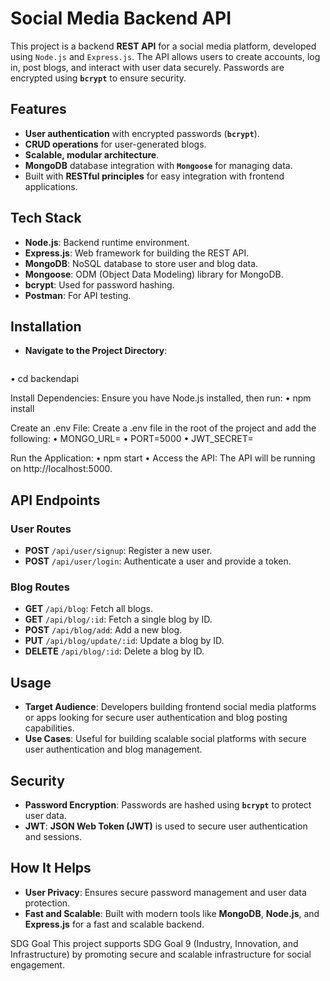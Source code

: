 # Social Media Backend API

This project is a backend **REST API** for a social media platform, developed using `Node.js` and `Express.js`. The API allows users to create accounts, log in, post blogs, and interact with user data securely. Passwords are encrypted using **`bcrypt`** to ensure security.

## Features

- **User authentication** with encrypted passwords (**`bcrypt`**).
- **CRUD operations** for user-generated blogs.
- **Scalable, modular architecture**.
- **MongoDB** database integration with **`Mongoose`** for managing data.
- Built with **RESTful principles** for easy integration with frontend applications.

## Tech Stack

- **Node.js**: Backend runtime environment.
- **Express.js**: Web framework for building the REST API.
- **MongoDB**: NoSQL database to store user and blog data.
- **Mongoose**: ODM (Object Data Modeling) library for MongoDB.
- **bcrypt**: Used for password hashing.
- **Postman**: For API testing.


## Installation

- **Navigate to the Project Directory**:
   ```bash
•	cd backendapi

Install Dependencies: Ensure you have Node.js installed, then run:
•	npm install

Create an .env File: Create a .env file in the root of the project and add the following:
•	MONGO_URL=<your-mongodb-connection-string>
•	PORT=5000
•	JWT_SECRET=<your-jwt-secret>

Run the Application:
•	npm start
•	Access the API: The API will be running on http://localhost:5000.




## API Endpoints

### User Routes
- **POST** `/api/user/signup`: Register a new user.
- **POST** `/api/user/login`: Authenticate a user and provide a token.

### Blog Routes
- **GET** `/api/blog`: Fetch all blogs.
- **GET** `/api/blog/:id`: Fetch a single blog by ID.
- **POST** `/api/blog/add`: Add a new blog.
- **PUT** `/api/blog/update/:id`: Update a blog by ID.
- **DELETE** `/api/blog/:id`: Delete a blog by ID.

## Usage

- **Target Audience**: Developers building frontend social media platforms or apps looking for secure user authentication and blog posting capabilities.
- **Use Cases**: Useful for building scalable social platforms with secure user authentication and blog management.

## Security

- **Password Encryption**: Passwords are hashed using **`bcrypt`** to protect user data.
- **JWT**: **JSON Web Token (JWT)** is used to secure user authentication and sessions.

## How It Helps

- **User Privacy**: Ensures secure password management and user data protection.
- **Fast and Scalable**: Built with modern tools like **MongoDB**, **Node.js**, and **Express.js** for a fast and scalable backend.


SDG Goal
This project supports SDG Goal 9 (Industry, Innovation, and Infrastructure) by promoting secure and scalable infrastructure for social engagement.

